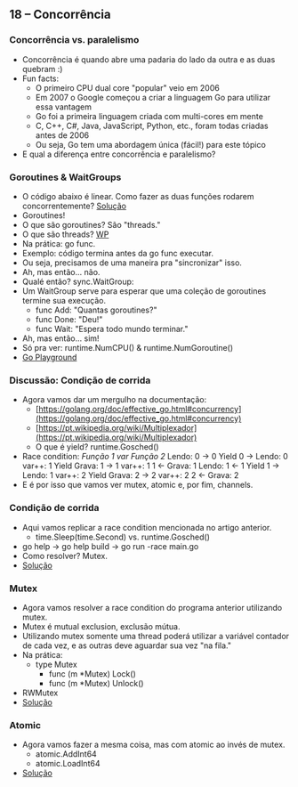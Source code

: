 ## 18 – Concorrência

### Concorrência vs. paralelismo

- Concorrência é quando abre uma padaria do lado da outra e as duas quebram :)
- Fun facts: 
    - O primeiro CPU dual core "popular" veio em 2006
    - Em 2007 o Google começou a criar a linguagem Go para utilizar essa vantagem
    - Go foi a primeira linguagem criada com multi-cores em mente
    - C, C++, C#, Java, JavaScript, Python, etc., foram todas criadas antes de 2006
    - Ou seja, Go tem uma abordagem única (fácil!) para este tópico
- E qual a diferença entre concorrência e paralelismo?

### Goroutines & WaitGroups

- O código abaixo é linear. Como fazer as duas funções rodarem concorrentemente? [Solução](https://play.golang.org/p/XP-ZMeHUk4)
- Goroutines!
- O que são goroutines? São "threads."
- O que são threads? [WP](https://pt.wikipedia.org/wiki/Thread_(ci%C3%AAncia_da_computa%C3%A7%C3%A3o))
- Na prática: go func.
- Exemplo: código termina antes da go func executar.
- Ou seja, precisamos de uma maneira pra "sincronizar" isso.
- Ah, mas então... não.
- Qualé então? sync.WaitGroup:
- Um WaitGroup serve para esperar que uma coleção de goroutines termine sua execução.
    - func Add: "Quantas goroutines?"
    - func Done: "Deu!"
    - func Wait: "Espera todo mundo terminar."
- Ah, mas então... sim!
- Só pra ver: runtime.NumCPU() & runtime.NumGoroutine()
- [Go Playground](https://play.golang.org/p/8iiqLX4sWc)

### Discussão: Condição de corrida

- Agora vamos dar um mergulho na documentação:
    - [https://golang.org/doc/effective_go.html#concurrency](https://golang.org/doc/effective_go.html#concurrency)
    - [https://pt.wikipedia.org/wiki/Multiplexador](https://pt.wikipedia.org/wiki/Multiplexador)
    - O que é yield? runtime.Gosched()
- Race condition: 
        *Função 1       var     Função 2*
         Lendo: 0   ->  0
         Yield          0   ->  Lendo: 0
         var++: 1               Yield
         Grava: 1   ->  1       var++: 1
                        1   <-  Grava: 1
         Lendo: 1   <-  1
         Yield          1   ->  Lendo: 1
         var++: 2               Yield
         Grava: 2   ->  2       var++: 2
                        2   <-  Grava: 2
- E é por isso que vamos ver mutex, atomic e, por fim, channels.

### Condição de corrida

- Aqui vamos replicar a race condition mencionada no artigo anterior.
    - time.Sleep(time.Second) vs. runtime.Gosched()
- go help → go help build → go run -race main.go
- Como resolver? Mutex.
- [Solução](https://github.com/ellenkorbes/aprendago/blob/master/c%C3%B3digo/18_concorrencia/05_race_condition/main.go)

### Mutex

- Agora vamos resolver a race condition do programa anterior utilizando mutex.
- Mutex é mutual exclusion, exclusão mútua.
- Utilizando mutex somente uma thread poderá utilizar a variável contador de cada vez, e as outras deve aguardar sua vez "na fila."
- Na prática:
    - type Mutex
        - func (m *Mutex) Lock()
        - func (m *Mutex) Unlock()
- RWMutex
- [Solução](https://github.com/ellenkorbes/aprendago/blob/master/c%C3%B3digo/18_concorrencia/06_mutex/main.go)

### Atomic

- Agora vamos fazer a mesma coisa, mas com atomic ao invés de mutex.
    - atomic.AddInt64
    - atomic.LoadInt64
- [Solução](https://github.com/ellenkorbes/aprendago/blob/master/c%C3%B3digo/18_concorrencia/07_atomic/main.go)

